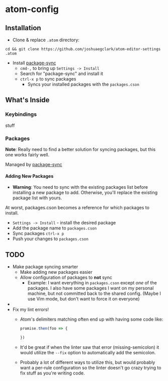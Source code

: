 atom-config
===========
## Installation

* Clone & replace `.atom` directory:

`cd && git clone https://github.com/joshuaegclark/atom-editor-settings .atom`

* Install [package-sync](https://atom.io/packages/package-sync)
  * `cmd-,` to bring up `Settings -> Install`
  * Search for "package-sync" and install it
  * `ctrl-x p` to sync packages
    * Syncs your installed packages with the `packages.cson`


## What's Inside
### Keybindings

stuff

### Packages
__Note__: Really need to find a better solution for syncing packages, but this one works fairly well.

 Managed by [package-sync](https://atom.io/packages/package-sync)

#### Adding New Packages

* __Warning__: You need to sync with the existing packages list before installing a new package to add. Otherwise, you'll replace the existing package list with yours.

At worst, packages.cson becomes a reference for which packages to install.

* `Settings -> Install` - install the desired package
* Add the package name to `packages.cson`
* Sync packages `ctrl-x p`
* Push your changes to `packages.cson`

## TODO
* Make package syncing smarter
  * Make adding new packages easier
  * Allow configuration of packages to __not__ sync
    * Example: I want everything in `packages.cson` except _one_ of the packages. I also have some packages I want on my personal machine, but not committed back to the shared config. (Maybe I use Vim mode, but don't want to force it on everyone)
*
* Fix my lint errors!
  * Atom's delimiters matching often end up with having some code like:

    ```javascript
    promise.then(foo => {

    })
    ```
  * It'd be great if when the linter saw that error (missing-semicolon) it would utilize the `--fix` option to automatically add the semicolon.
  * Probably a lot of different ways to utilize this, but would probably want a per-rule configuration so the linter doesn't go crazy trying to fix stuff as you're writing code.
